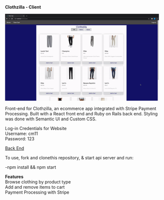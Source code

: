 **Clothzilla - Client**<br />

![](Clothzilla.gif)




Front-end for Clothzilla, an ecommerce app integrated with Stripe Payment Processing.
Built with a React front end and Ruby on Rails back end. Styling was done with Semantic UI and Custom CSS.


Log-in Credentials for Website <br />
Username: cm11 <br />
Password: 123 <br />


[Back End](https://github.com/cmur11/apartmentreview_backend)

To use, fork and clonethis repository, & start api server and run:

-npm install && npm start

**Features**<br />
Browse clothing by product type<br />
Add and remove items to cart<br />
Payment Processing with Stripe<br />

